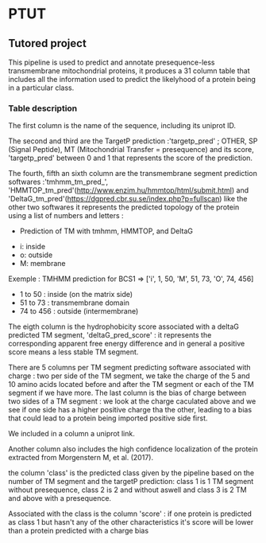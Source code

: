# PTUT

## Tutored project
This pipeline is used to predict and annotate presequence-less transmembrane mitochondrial proteins, it produces a 31 column table that includes all the information used to predict the likelyhood of a protein being in a particular class.

### Table description
The first column is the name of the sequence, including its uniprot ID. 

The second and third are the TargetP prediction :'targetp_pred' ; OTHER, SP (Signal Peptide), MT (Mitochondrial Transfer = presequence) and its score, 'targetp_pred' between 0 and 1 that represents the score of the prediction.

The fourth, fifth an sixth column are the transmembrane segment prediction softwares :'tmhmm_tm_pred_', 'HMMTOP_tm_pred'(http://www.enzim.hu/hmmtop/html/submit.html) and 'DeltaG_tm_pred'(https://dgpred.cbr.su.se/index.php?p=fullscan) like the other two softwares it represents the predicted topology of the protein using a list of numbers and letters :

- Prediction of TM with tmhmm, HMMTOP, and DeltaG
* i: inside
* o: outside
* M: membrane

Exemple : TMHMM prediction for BCS1 ⇒ ['i', 1, 50, 'M', 51, 73, 'O', 74, 456]
* 1 to 50 : inside (on the matrix side)
* 51 to 73 : transmembrane domain
* 74 to 456 : outside (intermembrane)

The eigth column is the hydrophobicity score associated with a deltaG predicted TM segment, 'deltaG_pred_score' : it represents the corresponding apparent free energy difference and in general a positive score means a less stable TM segment.


There are 5 columns per TM segment predicting software associated with charge : two per side of the TM segment, we take the charge of the 5 and 10 amino acids located before and after the TM segment or each of the TM segment if we have more. The last column is the bias of charge between two sides of a TM segment : we look at the charge caculated above and we see if one side has a higher positive charge tha the other, leading to a bias that could lead to a protein being imported positive side first.

We included in a column a uniprot link.

Another column also includes the high confidence localization of the protein extracted from Morgenstern M, et al. (2017).

the column 'class' is the predicted class given by the pipeline based on the number of TM segment and the targetP prediction: class 1 is 1 TM segment without presequence, class 2 is 2 and without aswell and class 3 is 2 TM and above with a presequence.

Associated with the class is the column 'score' : if one protein is predicted as class 1 but hasn't any of the other characteristics it's score will be lower than a protein predicted with a charge bias


 







